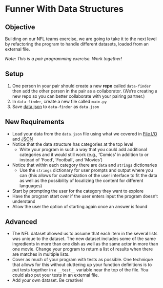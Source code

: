 # Funner With Data Structures

## Objective

Building on our NFL teams exercise, we are going to take it to the next level by refactoring the program to handle different datasets, loaded from an external file.

_Note: This is a pair programming exercise. Work together!_

## Setup

1. One person in your pair should create a new **repo** called `data-finder` then add the other person in the pair as a collaborator. (We’re creating a new repo so you can better collaborate with your pairing partner.)
1. In `data-finder`, create a new file called `main.py`
1. Save [data.json](https://raw.githubusercontent.com/segdeha/pdxcodeguild/master/1.%20Python/solutions/data-finder/data.json?token=AAAQ0k1TdEbLQESpTgUEhlRgABnfI10Gks5XSzP9wA%3D%3D) to `data-finder` as `data.json`

## New Requirements

-  Load your data from the `data.json` file using what we covered in [File I/O](https://github.com/segdeha/pdxcodeguild/blob/master/1.%20Python/4/file-io.md) and [JSON](https://github.com/segdeha/pdxcodeguild/blob/master/1.%20Python/4/json.md)
-  Notice that the data structure has categories at the top level
    -  Write your program in such a way that you could add additional categories and it would still work (e.g., ‘Comics’ in addition to or instead of ‘Food’, ‘Football’, and ‘Movies’)
- Notice that within each category there are `data` and `strings` dictionaries
    -  Use the `strings` dictionary for user prompts and output where you can (this allows for customization of the user interface to fit the data as well as the possibility of localizing the content for different languages)
- Start by prompting the user for the category they want to explore
- Have the program start over if the user enters input the program doesn’t understand
- Allow the user the option of starting again once an answer is found

## Advanced

- The NFL dataset allowed us to assume that each item in the several lists was unique to the dataset. The new dataset includes some of the same ingredients in more than one dish as well as the same actor in more than one movie. Change your program to return a list of results when there are matches in multiple lists.
- Cover as much of your program with tests as possible. One technique that allows for this without cluttering up your function definitions is to put tests together in a `__test__` variable near the top of the file. You could also put your tests in an external file.
- Add your own dataset. Be creative!
